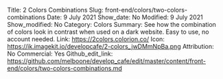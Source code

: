 Title: 2 Colors Combinations
Slug: front-end/colors/two-colors-combinations
Date: 9 July 2021
Show_date: No
Modified: 9 July 2021
Show_modified: No
Category: Colors
Summary: See how the combination of colors look in contrast when used on a dark website. Easy to use, no account needed.
Link: https://2colors.colorion.co/
Icon: https://ik.imagekit.io/developcafe/2-colors_jwDMmNpBa.png
Attribution: No
Commercial: Yes
Github_edit_link: https://github.com/melboone/develop_cafe/edit/master/content/front-end/colors/two-colors-combinations.md
